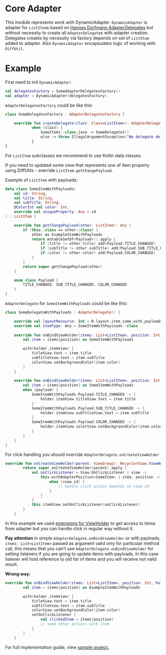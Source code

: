 Core Adapter
============

This module represents work with DynamicAdapter.
```DynamicAdapter``` is adapter for ```ListItem```s based on 
[Hannes Dorfmann AdapterDelegates](https://github.com/sockeqwe/AdapterDelegates)
but without necessity to create all ```AdapterDelegate```s with adapter creation.
Delegates creates by necessity via factory depends on set of ```ListItem``` added to adapter.
Also ```DynamicAdapter``` encapsulates logic of working with ```DiffUtil```.

Example
============

First need to init ```DynamicAdapter```:

```kotlin
val delegatesFactory = SomeAdapterDelegatesFactory()
val adapter = DynamicAdapter(delegatesFactory)
```

```AdapterDelegatesFactory``` could be like this:
```kotlin
class SomeDelegatesFactory : AdapterDelegatesFactory {

    override fun createDelegate(clazz: Class<ListItem>): AdapterDelegate =
            when (clazz) {
                SomeItem1::class.java -> SomeDelegate1()
                else -> throw IllegalArgumentException("No delegate defined for ${clazz.simpleName}")
            }
}
```

For ```ListItem``` subclasses we recommend to use Kotlin data classes.

If you need to updated some view that represents one of item property using DiffUtils - override
```ListItem.getChangePayload```.

Example of ```ListItem``` with payloads:
```kotlin
data class SomeItemWithPayloads(
    val id: String,
    val title: String,
    val subTitle: String,
    @ColorInt val color: Int,
    override val uniqueProperty: Any = id
) : ListItem {

    override fun getChangePayload(other: ListItem): Any {
        if (this::class == other::class) {
            other as ExampleItemWithPayloads
            return mutableSetOf<Payload>().apply {
                if (title != other.title) add(Payload.TITLE_CHANGED)
                if (subTitle != other.subTitle) add(Payload.SUB_TITLE_CHANGED)
                if (color != other.color) add(Payload.COLOR_CHANGED)
            }
        }
        return super.getChangePayload(other)
    }

    enum class Payload {
        TITLE_CHANGED, SUB_TITLE_CHANGED, COLOR_CHANGED
    }
}
```

```AdapterDelegate``` for ```SomeItemWithPayloads``` could be like this:
```kotlin
class SomeDelegateWithPayloads : AdapterDelegate() {

    override val layoutResource: Int = R.layout.item_some_with_payloads
    override val itemType: Any = SomeItemWithPayloads::class
    
    override fun onBindViewHolder(items: List<ListItem>, position: Int, holder: RecyclerView.ViewHolder) {
        val item = items[position] as SomeItemWithPayloads

        with(holder.itemView) {
            titleView.text = item.title
            subTitleView.text = item.subTitle
            colorView.setBackgroundColor(item.color)
        }
    }
    
    override fun onBindViewHolder(items: List<ListItem>, position: Int, holder: RecyclerView.ViewHolder, payload: Any) {
        val item = items[position] as SomeItemWithPayloads
        when (payload) {
            SomeItemWithPayloads.Payload.TITLE_CHANGED -> {
                holder.itemView.titleView.text = item.title
            }
            SomeItemWithPayloads.Payload.SUB_TITLE_CHANGED -> {
                holder.itemView.subTitleView.text = item.subTitle
            }
            SomeItemWithPayloads.Payload.COLOR_CHANGED -> {
                holder.itemView.colorView.setBackgroundColor(item.color)
            }
        }
    }
}
```

For click handling you should override ```AdapterDelegate.onCreateViewHolder```
```kotlin
override fun onCreateViewHolder(parent: ViewGroup): RecyclerView.ViewHolder {
        return super.onCreateViewHolder(parent).apply {
            val onClickListener = View.OnClickListener { view ->
                this.withAdapterPosition<SomeItem> { item, position ->
                    when (view.id) {
                        // handle click action depends on view id
                    }
                }
            }
            this.itemView.setOnClickListener(onClickListener)
        }
    }
```

In this example we used [extensions for ViewHolder](../core-adapter/src/main/java/com/nullgr/core/adapter/ViewHolderExtensions.kt)
to get access to items from adapter but you can handle click in regular way without it.

**Pay attention** in simple ```AdapterDelegate.onBindViewHolder``` or with payloads, ```items: List<ListItem>``` 
passed as argument valid only for particular method call, this means that you can't 
use ```AdapterDelegate.onBindViewHolder``` for setting listeners if you are going 
to update items with payloads. In this case listener will hold reference to old list of items 
and you will receive not valid result.

**Wrong way:**
```kotlin
override fun onBindViewHolder(items: List<ListItem>, position: Int, holder: RecyclerView.ViewHolder) {
        val item = items[position] as ExampleItemWithPayloads

        with(holder.itemView) {
            titleView.text = item.title
            subTitleView.text = item.subTitle
            colorView.setBackgroundColor(item.color)
            setOnClickListener { 
                val clickedItem = items[position]
                // some other actions with item
            }
        }
    }
```

For full implementation guide, view [sample project.](../app/src/main/java/com/nullgr/androidcore/adapter)